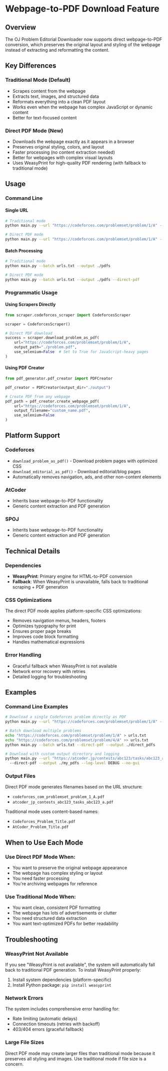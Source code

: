 # Webpage-to-PDF Download Feature

## Overview

The OJ Problem Editorial Downloader now supports direct webpage-to-PDF conversion, which preserves the original layout and styling of the webpage instead of extracting and reformatting the content.

## Key Differences

### Traditional Mode (Default)
- Scrapes content from the webpage
- Extracts text, images, and structured data
- Reformats everything into a clean PDF layout
- Works even when the webpage has complex JavaScript or dynamic content
- Better for text-focused content

### Direct PDF Mode (New)
- Downloads the webpage exactly as it appears in a browser
- Preserves original styling, colors, and layout
- Faster processing (no content extraction needed)
- Better for webpages with complex visual layouts
- Uses WeasyPrint for high-quality PDF rendering (with fallback to traditional mode)

## Usage

### Command Line

#### Single URL
```bash
# Traditional mode
python main.py --url "https://codeforces.com/problemset/problem/1/A" --no-gui

# Direct PDF mode
python main.py --url "https://codeforces.com/problemset/problem/1/A" --direct-pdf --no-gui
```

#### Batch Processing
```bash
# Traditional mode
python main.py --batch urls.txt --output ./pdfs

# Direct PDF mode
python main.py --batch urls.txt --output ./pdfs --direct-pdf
```

### Programmatic Usage

#### Using Scrapers Directly
```python
from scraper.codeforces_scraper import CodeforcesScraper

scraper = CodeforcesScraper()

# Direct PDF download
success = scraper.download_problem_as_pdf(
    url="https://codeforces.com/problemset/problem/1/A",
    output_path="./problem.pdf",
    use_selenium=False  # Set to True for JavaScript-heavy pages
)
```

#### Using PDF Creator
```python
from pdf_generator.pdf_creator import PDFCreator

pdf_creator = PDFCreator(output_dir="./output")

# Create PDF from any webpage
pdf_path = pdf_creator.create_webpage_pdf(
    url="https://codeforces.com/problemset/problem/1/A",
    output_filename="custom_name.pdf",
    use_selenium=False
)
```

## Platform Support

### Codeforces
- `download_problem_as_pdf()` - Download problem pages with optimized CSS
- `download_editorial_as_pdf()` - Download editorial/blog pages
- Automatically removes navigation, ads, and other non-content elements

### AtCoder
- Inherits base webpage-to-PDF functionality
- Generic content extraction and PDF generation

### SPOJ
- Inherits base webpage-to-PDF functionality
- Generic content extraction and PDF generation

## Technical Details

### Dependencies
- **WeasyPrint**: Primary engine for HTML-to-PDF conversion
- **Fallback**: When WeasyPrint is unavailable, falls back to traditional scraping + PDF generation

### CSS Optimizations
The direct PDF mode applies platform-specific CSS optimizations:
- Removes navigation menus, headers, footers
- Optimizes typography for print
- Ensures proper page breaks
- Improves code block formatting
- Handles mathematical expressions

### Error Handling
- Graceful fallback when WeasyPrint is not available
- Network error recovery with retries
- Detailed logging for troubleshooting

## Examples

### Command Line Examples
```bash
# Download a single Codeforces problem directly as PDF
python main.py --url "https://codeforces.com/problemset/problem/1/A" --direct-pdf --no-gui

# Batch download multiple problems
echo "https://codeforces.com/problemset/problem/1/A" > urls.txt
echo "https://codeforces.com/problemset/problem/4/A" >> urls.txt
python main.py --batch urls.txt --direct-pdf --output ./direct_pdfs

# Download with custom output directory and logging
python main.py --url "https://atcoder.jp/contests/abc123/tasks/abc123_a" \\
  --direct-pdf --output ./my_pdfs --log-level DEBUG --no-gui
```

### Output Files
Direct PDF mode generates filenames based on the URL structure:
- `codeforces_com_problemset_problem_1_A.pdf`
- `atcoder_jp_contests_abc123_tasks_abc123_a.pdf`

Traditional mode uses content-based names:
- `Codeforces_Problem_Title.pdf`
- `AtCoder_Problem_Title.pdf`

## When to Use Each Mode

### Use Direct PDF Mode When:
- You want to preserve the original webpage appearance
- The webpage has complex styling or layout
- You need faster processing
- You're archiving webpages for reference

### Use Traditional Mode When:
- You want clean, consistent PDF formatting
- The webpage has lots of advertisements or clutter
- You need structured data extraction
- You want text-optimized PDFs for better readability

## Troubleshooting

### WeasyPrint Not Available
If you see "WeasyPrint is not available", the system will automatically fall back to traditional PDF generation. To install WeasyPrint properly:

1. Install system dependencies (platform-specific)
2. Install Python package: `pip install weasyprint`

### Network Errors
The system includes comprehensive error handling for:
- Rate limiting (automatic delays)
- Connection timeouts (retries with backoff)
- 403/404 errors (graceful fallback)

### Large File Sizes
Direct PDF mode may create larger files than traditional mode because it preserves all styling and images. Use traditional mode if file size is a concern.